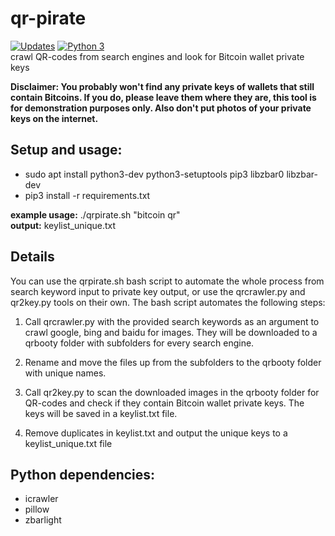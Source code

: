 # qr-pirate
[![Updates](https://pyup.io/repos/github/mzollin/qr-pirate/shield.svg)](https://pyup.io/repos/github/mzollin/qr-pirate/)
[![Python 3](https://pyup.io/repos/github/mzollin/qr-pirate/python-3-shield.svg)](https://pyup.io/repos/github/mzollin/qr-pirate/)
<br>
crawl QR-codes from search engines and look for Bitcoin wallet private keys

**Disclaimer: You probably won't find any private keys of wallets that still contain Bitcoins. If you do, please leave them where they are, this tool is for demonstration purposes only. Also don't put photos of your private keys on the internet.**

## Setup and usage:
- sudo apt install python3-dev python3-setuptools pip3 libzbar0 libzbar-dev
- pip3 install -r requirements.txt

**example usage:** ./qrpirate.sh "bitcoin qr"<br>
**output:** keylist_unique.txt

## Details
You can use the qrpirate.sh bash script to automate the whole process from search keyword input to private key output, or use the qrcrawler.py and qr2key.py tools on their own. The bash script automates the following steps:

1. Call qrcrawler.py with the provided search keywords as an argument to crawl google, bing and baidu for images. They will be downloaded to a qrbooty folder with subfolders for every search engine.

2. Rename and move the files up from the subfolders to the qrbooty folder with unique names.

3. Call qr2key.py to scan the downloaded images in the qrbooty folder for QR-codes and check if they contain Bitcoin wallet private keys. The keys will be saved in a keylist.txt file.

4. Remove duplicates in keylist.txt and output the unique keys to a keylist_unique.txt file

## Python dependencies:
- icrawler
- pillow
- zbarlight
